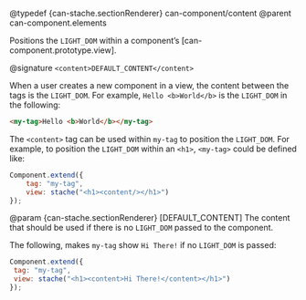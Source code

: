 @typedef {can-stache.sectionRenderer} can-component/content <content>
@parent can-component.elements

Positions the `LIGHT_DOM` within a component’s [can-component.prototype.view].

@signature `<content>DEFAULT_CONTENT</content>`

When a user creates a new component in a view, the content between the tags is the
`LIGHT_DOM`.  For example, `Hello <b>World</b>` is the `LIGHT_DOM` in the following:

```html
<my-tag>Hello <b>World</b></my-tag>
```

The `<content>` tag can be used within `my-tag` to position the `LIGHT_DOM`.  For
example, to position the `LIGHT_DOM` within an `<h1>`, `<my-tag>` could be defined like:

```js
Component.extend({
	tag: "my-tag",
	view: stache("<h1><content/></h1>")
});
```

   @param {can-stache.sectionRenderer} [DEFAULT_CONTENT] The content that should be
   used if there is no `LIGHT_DOM` passed to the component.

   The following, makes `my-tag` show `Hi There!` if no `LIGHT_DOM` is passed:

   ```js
Component.extend({
	tag: "my-tag",
	view: stache("<h1><content>Hi There!</content></h1>")
});
   ```
